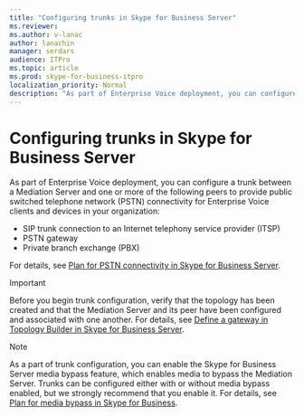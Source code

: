 ```yaml
---
title: "Configuring trunks in Skype for Business Server"
ms.reviewer: 
ms.author: v-lanac
author: lanachin
manager: serdars
audience: ITPro
ms.topic: article
ms.prod: skype-for-business-itpro
localization_priority: Normal
description: "As part of Enterprise Voice deployment, you can configure a trunk between a Mediation Server and one or more peers to provide public switched telephone network (PSTN) connectivity for Enterprise Voice clients and devices in your organization."
---
```


# Configuring trunks in Skype for Business Server

As part of Enterprise Voice deployment, you can configure a trunk between a Mediation Server and one or more of the following peers to provide public switched telephone network (PSTN) connectivity for Enterprise Voice clients and devices in your organization:

- SIP trunk connection to an Internet telephony service provider (ITSP)
- PSTN gateway
- Private branch exchange (PBX)

For details, see [Plan for PSTN connectivity in Skype for Business Server](../../plan-your-deployment/enterprise-voice-solution/pstn-connectivity-0.md).

> [!IMPORTANT]
> Before you begin trunk configuration, verify that the topology has been created and that the Mediation Server and its peer have been configured and associated with one another. For details, see [Define a gateway in Topology Builder in Skype for Business Server](../../deploy/deploy-enterprise-voice/define-a-gateway.md).

> [!NOTE]
> As a part of trunk configuration, you can enable the Skype for Business Server media bypass feature, which enables media to bypass the Mediation Server. Trunks can be configured either with or without media bypass enabled, but we strongly recommend that you enable it. For details, see [Plan for media bypass in Skype for Business](../../plan-your-deployment/enterprise-voice-solution/media-bypass.md).
